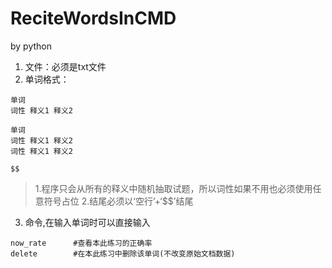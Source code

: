 # ReciteWordsInCMD
by python
 1. 文件：必须是txt文件
 2. 单词格式：
```
单词
词性 释义1 释义2

单词
词性 释义1 释义2
词性 释义1 释义2

$$
```

> 1.程序只会从所有的释义中随机抽取试题，所以词性如果不用也必须使用任意符号占位
> 2.结尾必须以‘空行’+‘$$’结尾

3. 命令,在输入单词时可以直接输入
```
now_rate      #查看本此练习的正确率
delete        #在本此练习中删除该单词(不改变原始文档数据)
```
